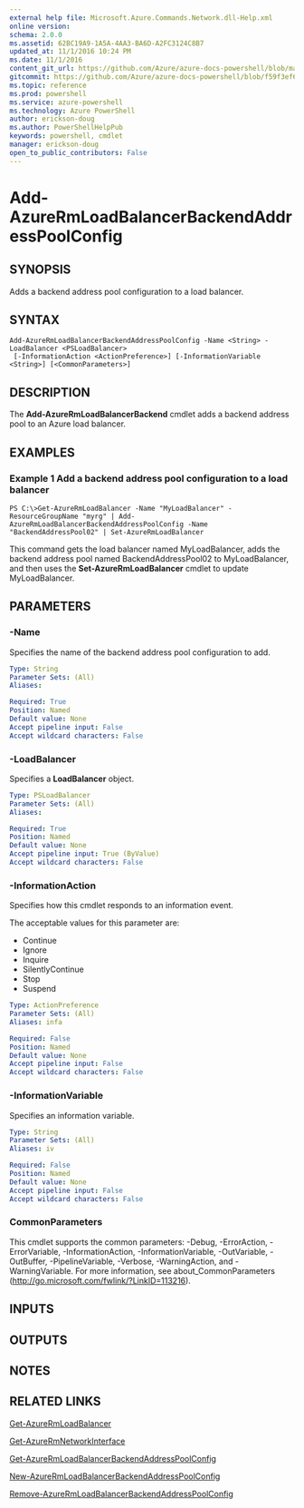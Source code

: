 ```yaml
---
external help file: Microsoft.Azure.Commands.Network.dll-Help.xml
online version: 
schema: 2.0.0
ms.assetid: 62BC19A9-1A5A-4AA3-BA6D-A2FC3124C8B7
updated_at: 11/1/2016 10:24 PM
ms.date: 11/1/2016
content_git_url: https://github.com/Azure/azure-docs-powershell/blob/master/azureps-cmdlets-docs/ResourceManager/AzureRM.Network/v1.0.13/Add-AzureRmLoadBalancerBackendAddressPoolConfig.md
gitcommit: https://github.com/Azure/azure-docs-powershell/blob/f59f3ef60bc592383812213e69fd77ba950759ed/azureps-cmdlets-docs/ResourceManager/AzureRM.Network/v1.0.13/Add-AzureRmLoadBalancerBackendAddressPoolConfig.md
ms.topic: reference
ms.prod: powershell
ms.service: azure-powershell
ms.technology: Azure PowerShell
author: erickson-doug
ms.author: PowerShellHelpPub
keywords: powershell, cmdlet
manager: erickson-doug
open_to_public_contributors: False
---
```


# Add-AzureRmLoadBalancerBackendAddressPoolConfig

## SYNOPSIS
Adds a backend address pool configuration to a load balancer.

## SYNTAX

```
Add-AzureRmLoadBalancerBackendAddressPoolConfig -Name <String> -LoadBalancer <PSLoadBalancer>
 [-InformationAction <ActionPreference>] [-InformationVariable <String>] [<CommonParameters>]
```

## DESCRIPTION
The **Add-AzureRmLoadBalancerBackend** cmdlet adds a backend address pool to an Azure load balancer.

## EXAMPLES

### Example 1 Add a backend address pool configuration to a load balancer
```
PS C:\>Get-AzureRmLoadBalancer -Name "MyLoadBalancer" -ResourceGroupName "myrg" | Add-AzureRmLoadBalancerBackendAddressPoolConfig -Name "BackendAddressPool02" | Set-AzureRmLoadBalancer
```

This command gets the load balancer named MyLoadBalancer, adds the backend address pool named BackendAddressPool02 to MyLoadBalancer, and then uses the **Set-AzureRmLoadBalancer** cmdlet to update MyLoadBalancer.

## PARAMETERS

### -Name
Specifies the name of the backend address pool configuration to add.

```yaml
Type: String
Parameter Sets: (All)
Aliases: 

Required: True
Position: Named
Default value: None
Accept pipeline input: False
Accept wildcard characters: False
```

### -LoadBalancer
Specifies a **LoadBalancer** object.

```yaml
Type: PSLoadBalancer
Parameter Sets: (All)
Aliases: 

Required: True
Position: Named
Default value: None
Accept pipeline input: True (ByValue)
Accept wildcard characters: False
```

### -InformationAction
Specifies how this cmdlet responds to an information event.

The acceptable values for this parameter are:

- Continue
- Ignore
- Inquire
- SilentlyContinue
- Stop
- Suspend

```yaml
Type: ActionPreference
Parameter Sets: (All)
Aliases: infa

Required: False
Position: Named
Default value: None
Accept pipeline input: False
Accept wildcard characters: False
```

### -InformationVariable
Specifies an information variable.

```yaml
Type: String
Parameter Sets: (All)
Aliases: iv

Required: False
Position: Named
Default value: None
Accept pipeline input: False
Accept wildcard characters: False
```

### CommonParameters
This cmdlet supports the common parameters: -Debug, -ErrorAction, -ErrorVariable, -InformationAction, -InformationVariable, -OutVariable, -OutBuffer, -PipelineVariable, -Verbose, -WarningAction, and -WarningVariable. For more information, see about_CommonParameters (http://go.microsoft.com/fwlink/?LinkID=113216).

## INPUTS

## OUTPUTS

## NOTES

## RELATED LINKS

[Get-AzureRmLoadBalancer](xref:ResourceManager/AzureRM.Network/v1.0.13/Get-AzureRmLoadBalancer.md)

[Get-AzureRmNetworkInterface](xref:ResourceManager/AzureRM.Network/v1.0.13/Get-AzureRmNetworkInterface.md)

[Get-AzureRmLoadBalancerBackendAddressPoolConfig](xref:ResourceManager/AzureRM.Network/v1.0.13/Get-AzureRmLoadBalancerBackendAddressPoolConfig.md)

[New-AzureRmLoadBalancerBackendAddressPoolConfig](xref:ResourceManager/AzureRM.Network/v1.0.13/New-AzureRmLoadBalancerBackendAddressPoolConfig.md)

[Remove-AzureRmLoadBalancerBackendAddressPoolConfig](xref:ResourceManager/AzureRM.Network/v1.0.13/Remove-AzureRmLoadBalancerBackendAddressPoolConfig.md)


